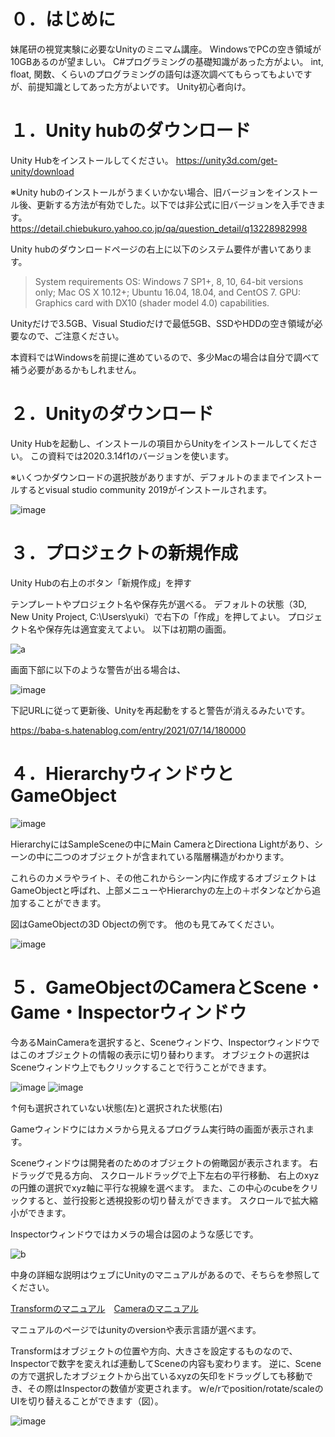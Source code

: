 <!-- START doctoc -->
<!-- END doctoc -->

# ０．はじめに
妹尾研の視覚実験に必要なUnityのミニマム講座。
WindowsでPCの空き領域が10GBあるのが望ましい。
C#プログラミングの基礎知識があった方がよい。
int, float, 関数、くらいのプログラミングの語句は逐次調べてもらってもよいですが、前提知識としてあった方がよいです。
Unity初心者向け。


# １．Unity hubのダウンロード
Unity Hubをインストールしてください。
https://unity3d.com/get-unity/download

※Unity hubのインストールがうまくいかない場合、旧バージョンをインストール後、更新する方法が有効でした。以下では非公式に旧バージョンを入手できます。
https://detail.chiebukuro.yahoo.co.jp/qa/question_detail/q13228982998

Unity hubのダウンロードページの右上に以下のシステム要件が書いてあります。

> System requirements
> OS: Windows 7 SP1+, 8, 10, 64-bit versions only; Mac OS X 10.12+; Ubuntu 16.04, 18.04, and CentOS 7.
> GPU: Graphics card with DX10 (shader model 4.0) capabilities.

Unityだけで3.5GB、Visual Studioだけで最低5GB、SSDやHDDの空き領域が必要なので、ご注意ください。

本資料ではWindowsを前提に進めているので、多少Macの場合は自分で調べて補う必要があるかもしれません。

# ２．Unityのダウンロード
Unity Hubを起動し、インストールの項目からUnityをインストールしてください。
この資料では2020.3.14f1のバージョンを使います。

※いくつかダウンロードの選択肢がありますが、デフォルトのままでインストールするとvisual studio community 2019がインストールされます。

![image](https://user-images.githubusercontent.com/5643842/127955424-6472320f-b784-413d-a971-517bc5593c22.png)

 

# ３．プロジェクトの新規作成
Unity Hubの右上のボタン「新規作成」を押す

テンプレートやプロジェクト名や保存先が選べる。
デフォルトの状態（3D, New Unity Project, C:\Users\yuki）で右下の「作成」を押してよい。
プロジェクト名や保存先は適宜変えてよい。
以下は初期の画面。

![a](https://user-images.githubusercontent.com/5643842/127955755-e0abb4f2-a629-4eb5-8c96-068f05497018.png)

画面下部に以下のような警告が出る場合は、

 ![image](https://user-images.githubusercontent.com/5643842/127955464-73c546e2-059d-4d11-91c4-2bc8c103f45d.png)

下記URLに従って更新後、Unityを再起動をすると警告が消えるみたいです。

https://baba-s.hatenablog.com/entry/2021/07/14/180000




# ４．HierarchyウィンドウとGameObject

![image](https://user-images.githubusercontent.com/5643842/127955498-21211fe9-67e4-4c74-ba97-03256bf384a6.png)

HierarchyにはSampleSceneの中にMain CameraとDirectiona Lightがあり、シーンの中に二つのオブジェクトが含まれている階層構造がわかります。


これらのカメラやライト、その他これからシーン内に作成するオブジェクトはGameObjectと呼ばれ、上部メニューやHierarchyの左上の＋ボタンなどから追加することができます。

図はGameObjectの3D Objectの例です。
他のも見てみてください。

![image](https://user-images.githubusercontent.com/5643842/127955539-bc192d95-9d3d-413a-b31d-7baa28e4a984.png)





# ５．GameObjectのCameraとScene・Game・Inspectorウィンドウ
今あるMainCameraを選択すると、Sceneウィンドウ、Inspectorウィンドウではこのオブジェクトの情報の表示に切り替わります。
オブジェクトの選択はSceneウィンドウ上でもクリックすることで行うことができます。

![image](https://user-images.githubusercontent.com/5643842/127955545-0bdcffd3-27b8-4175-8f41-d7b2eac12c8e.png) ![image](https://user-images.githubusercontent.com/5643842/127955551-dfea6ad0-84cd-4601-ad3f-bfc17ce8835c.png)

↑何も選択されていない状態(左)と選択された状態(右)

Gameウィンドウにはカメラから見えるプログラム実行時の画面が表示されます。

Sceneウィンドウは開発者のためのオブジェクトの俯瞰図が表示されます。
右ドラッグで見る方向、
スクロールドラッグで上下左右の平行移動、
右上のxyzの円錐の選択でxyz軸に平行な視線を選べます。
また、この中心のcubeをクリックすると、並行投影と透視投影の切り替えができます。
スクロールで拡大縮小ができます。

Inspectorウィンドウではカメラの場合は図のような感じです。

![b](https://user-images.githubusercontent.com/5643842/127955966-7e64390c-6764-4a75-abf5-b1da7eb86adf.png)

中身の詳細な説明はウェブにUnityのマニュアルがあるので、そちらを参照してください。

[Transformのマニュアル](https://docs.unity3d.com/Manual/class-Transform.html)　[Cameraのマニュアル](https://docs.unity3d.com/ja/2020.3/Manual/class-Camera.html)

マニュアルのページではunityのversionや表示言語が選べます。

Transformはオブジェクトの位置や方向、大きさを設定するものなので、Inspectorで数字を変えれば連動してSceneの内容も変わります。
逆に、Sceneの方で選択したオブジェクトから出ているxyzの矢印をドラッグしても移動でき、その際はInspectorの数値が変更されます。
w/e/rでposition/rotate/scaleのUIを切り替えることができます（図）。


![image](https://docs.unity3d.com/uploads/Main/TransformGizmo35.png)

 

